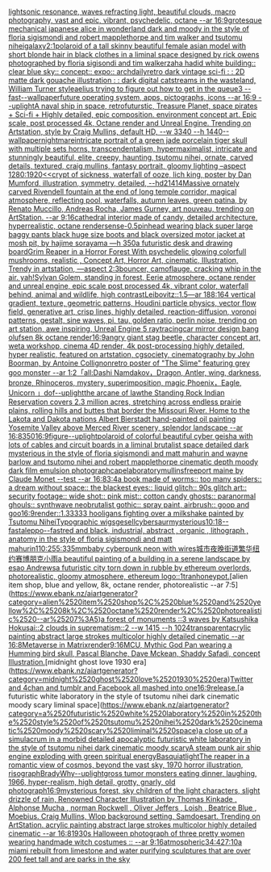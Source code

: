 [light](https://www.ebank.nz/aiartgenerator?category=light)[sonic resonance, waves refracting light, beautiful clouds, macro photography, vast and epic, vibrant, psychedelic, octane --ar 16:9](https://www.ebank.nz/aiartgenerator?category=sonic%2520resonance%2C%2520waves%2520refracting%2520light%2C%2520beautiful%2520clouds%2C%2520macro%2520photography%2C%2520vast%2520and%2520epic%2C%2520vibrant%2C%2520psychedelic%2C%2520octane%2520--ar%252016%3A9)[grotesque mechanical japanese alice in wonderland dark and moody in the style of floria sigismondi and robert mapplethorpe and tim walker and tsutomu nihei](https://www.ebank.nz/aiartgenerator?category=grotesque%2520mechanical%2520japanese%2520alice%2520in%2520wonderland%2520dark%2520and%2520moody%2520in%2520the%2520style%2520of%2520floria%2520sigismondi%2520and%2520robert%2520mapplethorpe%2520and%2520tim%2520walker%2520and%2520tsutomu%2520nihei)[galaxy](https://www.ebank.nz/aiartgenerator?category=galaxy)[2:1](https://www.ebank.nz/aiartgenerator?category=2%3A1)[polaroid of a tall skinny beautiful female asian model with short blonde hair in black clothes in a liminal space designed by rick owens photographed by floria sigisondi and tim walker](https://www.ebank.nz/aiartgenerator?category=polaroid%2520of%2520a%2520tall%2520skinny%2520beautiful%2520female%2520asian%2520model%2520with%2520short%2520blonde%2520hair%2520in%2520black%2520clothes%2520in%2520a%2520liminal%2520space%2520designed%2520by%2520rick%2520owens%2520photographed%2520by%2520floria%2520sigisondi%2520and%2520tim%2520walker)[zaha hadid white building:: clear blue sky:: concept:: expo:: archdaily](https://www.ebank.nz/aiartgenerator?category=zaha%2520hadid%2520white%2520building%3A%3A%2520clear%2520blue%2520sky%3A%3A%2520concept%3A%3A%2520expo%3A%3A%2520archdaily)[retro dark vintage sci-fi : : 2D matte dark gouache illustration : : dark digital cat](https://www.ebank.nz/aiartgenerator?category=retro%2520dark%2520vintage%2520sci-fi%2520%3A%2520%3A%25202D%2520matte%2520dark%2520gouache%2520illustration%2520%3A%2520%3A%2520dark%2520digital%2520cat)[streams in the wasteland, William Turner style](https://www.ebank.nz/aiartgenerator?category=streams%2520in%2520the%2520wasteland%2C%2520William%2520Turner%2520style)[aelius trying to figure out how to get in the queue3 --fast](https://www.ebank.nz/aiartgenerator?category=aelius%2520trying%2520to%2520figure%2520out%2520how%2520to%2520get%2520in%2520the%2520queue3%2520--fast)[--wallpaper](https://www.ebank.nz/aiartgenerator?category=--wallpaper)[future operating system, apps, pictographs, icons --ar 16:9 --uplight](https://www.ebank.nz/aiartgenerator?category=future%2520operating%2520system%2C%2520apps%2C%2520pictographs%2C%2520icons%2520--ar%252016%3A9%2520--uplight)[A naval ship in space, retrofuturstic, Treasure Planet, space pirates + Sci-fi + Highly detailed, epic composition. environment concept art. Epic scale, post processed 4k, Octane render and Unreal Engine. Trending on Artstation, style by Craig Mullins, default HD, --w 3340 --h 1440](https://www.ebank.nz/aiartgenerator?category=A%2520naval%2520ship%2520in%2520space%2C%2520retrofuturstic%2C%2520Treasure%2520Planet%2C%2520space%2520pirates%2520%2B%2520Sci-fi%2520%2B%2520Highly%2520detailed%2C%2520epic%2520composition.%2520environment%2520concept%2520art.%2520Epic%2520scale%2C%2520post%2520processed%25204k%2C%2520Octane%2520render%2520and%2520Unreal%2520Engine.%2520Trending%2520on%2520Artstation%2C%2520style%2520by%2520Craig%2520Mullins%2C%2520default%2520HD%2C%2520--w%25203340%2520--h%25201440)[--wallpaper](https://www.ebank.nz/aiartgenerator?category=--wallpaper)[nightmare](https://www.ebank.nz/aiartgenerator?category=nightmare)[intricate portrait of a green jade porcelain tiger skull with multiple sets horns, transcendentalism, hypermaximalist, intricate and stunningly beautiful, elite, creepy, haunting, tsutomu nihei, ornate, carved details, textured, craig mullins, fantasy portrait, gloomy lighting –aspect 1280:1920](https://www.ebank.nz/aiartgenerator?category=intricate%2520portrait%2520of%2520a%2520green%2520jade%2520porcelain%2520tiger%2520skull%2520with%2520multiple%2520sets%2520horns%2C%2520transcendentalism%2C%2520hypermaximalist%2C%2520intricate%2520and%2520stunningly%2520beautiful%2C%2520elite%2C%2520creepy%2C%2520haunting%2C%2520tsutomu%2520nihei%2C%2520ornate%2C%2520carved%2520details%2C%2520textured%2C%2520craig%2520mullins%2C%2520fantasy%2520portrait%2C%2520gloomy%2520lighting%2520%E2%80%93aspect%25201280%3A1920)[<<crypt of sickness, waterfall of ooze, lich king, poster by Dan Mumford, illustration, symmetry, detailed, --hd](https://www.ebank.nz/aiartgenerator?category=%3C%3Ccrypt%2520of%2520sickness%2C%2520waterfall%2520of%2520ooze%2C%2520lich%2520king%2C%2520poster%2520by%2520Dan%2520Mumford%2C%2520illustration%2C%2520symmetry%2C%2520detailed%2C%2520--hd)[21414](https://www.ebank.nz/aiartgenerator?category=21414)[Massive ornately carved Rivendell fountain at the end of long temple corridor, magical atmosphere, reflecting pool, waterfalls, autumn leaves, green patina, by Renato Muccillo, Andreas Rocha, James  Gurney,  art nouveau, trending on ArtStation. --ar 9:16](https://www.ebank.nz/aiartgenerator?category=Massive%2520ornately%2520carved%2520Rivendell%2520fountain%2520at%2520the%2520end%2520of%2520long%2520temple%2520corridor%2C%2520magical%2520atmosphere%2C%2520reflecting%2520pool%2C%2520waterfalls%2C%2520autumn%2520leaves%2C%2520green%2520patina%2C%2520by%2520Renato%2520Muccillo%2C%2520Andreas%2520Rocha%2C%2520James%2520%2520Gurney%2C%2520%2520art%2520nouveau%2C%2520trending%2520on%2520ArtStation.%2520--ar%25209%3A16)[cathedral interior made of candy, detailed architecture, hyperrealistic, octane render](https://www.ebank.nz/aiartgenerator?category=cathedral%2520interior%2520made%2520of%2520candy%2C%2520detailed%2520architecture%2C%2520hyperrealistic%2C%2520octane%2520render)[sense](https://www.ebank.nz/aiartgenerator?category=sense)[-0.5](https://www.ebank.nz/aiartgenerator?category=-0.5)[pinhead wearing black super large baggy pants black huge size boots and black oversized motor jacket at mosh pit, by hajime sorayama —h 350](https://www.ebank.nz/aiartgenerator?category=pinhead%2520wearing%2520black%2520super%2520large%2520baggy%2520pants%2520black%2520huge%2520size%2520boots%2520and%2520black%2520oversized%2520motor%2520jacket%2520at%2520mosh%2520pit%2C%2520by%2520hajime%2520sorayama%2520%E2%80%94h%2520350)[a futuristic desk and drawing board](https://www.ebank.nz/aiartgenerator?category=a%2520futuristic%2520desk%2520and%2520drawing%2520board)[Grim Reaper in a Horror Forest With psychedelic glowing colorfull mushrooms, realistic , Concept Art, Horror Art, cinematic, Illustration, Trendy in artstation, —aspect 2:3](https://www.ebank.nz/aiartgenerator?category=Grim%2520Reaper%2520in%2520a%2520Horror%2520Forest%2520With%2520psychedelic%2520glowing%2520colorfull%2520mushrooms%2C%2520realistic%2520%2C%2520Concept%2520Art%2C%2520Horror%2520Art%2C%2520cinematic%2C%2520Illustration%2C%2520Trendy%2520in%2520artstation%2C%2520%E2%80%94aspect%25202%3A3)[bouncer, camoflauge. cracking whip in the air. yah!](https://www.ebank.nz/aiartgenerator?category=bouncer%2C%2520camoflauge.%2520cracking%2520whip%2520in%2520the%2520air.%2520yah%21)[Sylvan Golem, standing in forest, Eerie atmosphere, octane render and unreal engine, epic scale post processed 4k, vibrant color, waterfall behind, animal and wildlife, high contrast](https://www.ebank.nz/aiartgenerator?category=Sylvan%2520Golem%2C%2520standing%2520in%2520forest%2C%2520Eerie%2520atmosphere%2C%2520octane%2520render%2520and%2520unreal%2520engine%2C%2520epic%2520scale%2520post%2520processed%25204k%2C%2520vibrant%2520color%2C%2520waterfall%2520behind%2C%2520animal%2520and%2520wildlife%2C%2520high%2520contrast)[Leibovitz::1.5](https://www.ebank.nz/aiartgenerator?category=Leibovitz%3A%3A1.5)[—ar 188:164 vertical gradient, texture, geometric patterns, Houdini particle physics, vector flow field, generative art, crisp lines, highly detailed, reaction-diffusion, voronoi patterns, gestalt, sine waves, pi, tau, golden ratio, perlin noise, trending on art station, awe inspiring, Unreal Engine 5 raytracing](https://www.ebank.nz/aiartgenerator?category=%E2%80%94ar%2520188%3A164%2520vertical%2520gradient%2C%2520texture%2C%2520geometric%2520patterns%2C%2520Houdini%2520particle%2520physics%2C%2520vector%2520flow%2520field%2C%2520generative%2520art%2C%2520crisp%2520lines%2C%2520highly%2520detailed%2C%2520reaction-diffusion%2C%2520voronoi%2520patterns%2C%2520gestalt%2C%2520sine%2520waves%2C%2520pi%2C%2520tau%2C%2520golden%2520ratio%2C%2520perlin%2520noise%2C%2520trending%2520on%2520art%2520station%2C%2520awe%2520inspiring%2C%2520Unreal%2520Engine%25205%2520raytracing)[car mirror design bang olufsen 8k octane render](https://www.ebank.nz/aiartgenerator?category=car%2520mirror%2520design%2520bang%2520olufsen%25208k%2520octane%2520render)[16:9](https://www.ebank.nz/aiartgenerator?category=16%3A9)[angry giant stag beetle, character concept art, weta workshop, cinema 4D render, 4k post-processing highly detailed, hyper realistic, featured on artstation, cgsociety, cinematography by John Boorman, by Antoine Collignon](https://www.ebank.nz/aiartgenerator?category=angry%2520giant%2520stag%2520beetle%2C%2520character%2520concept%2520art%2C%2520weta%2520workshop%2C%2520cinema%25204D%2520render%2C%25204k%2520post-processing%2520highly%2520detailed%2C%2520hyper%2520realistic%2C%2520featured%2520on%2520artstation%2C%2520cgsociety%2C%2520cinematography%2520by%2520John%2520Boorman%2C%2520by%2520Antoine%2520Collignon)[retro poster of "The Slime" featuring grey goo monster --ar 1:2](https://www.ebank.nz/aiartgenerator?category=retro%2520poster%2520of%2520%22The%2520Slime%22%2520featuring%2520grey%2520goo%2520monster%2520--ar%25201%3A2)[「all:Dashi Namdakov，Dragon, Antler, wing, darkness, bronze, Rhinoceros, mystery, superimposition, magic,Phoenix，Eagle, Unicorn 」](https://www.ebank.nz/aiartgenerator?category=%E3%80%8Call%3ADashi%2520Namdakov%EF%BC%8CDragon%2C%2520Antler%2C%2520wing%2C%2520darkness%2C%2520bronze%2C%2520Rhinoceros%2C%2520mystery%2C%2520superimposition%2C%2520magic%2CPhoenix%EF%BC%8CEagle%2C%2520Unicorn%2520%E3%80%8D)[dof](https://www.ebank.nz/aiartgenerator?category=dof)[--uplight](https://www.ebank.nz/aiartgenerator?category=--uplight)[the arcane of law](https://www.ebank.nz/aiartgenerator?category=the%2520arcane%2520of%2520law)[the Standing Rock Indian Reservation covers 2.3 million acres, stretching across endless prairie plains, rolling hills and buttes that border the Missouri River. Home to the Lakota and Dakota nations Albert Bierstadt hand-painted oil painting Yosemite Valley above Merced River scenery, splendor landscape --ar 16:8](https://www.ebank.nz/aiartgenerator?category=the%2520Standing%2520Rock%2520Indian%2520Reservation%2520covers%25202.3%2520million%2520acres%2C%2520stretching%2520across%2520endless%2520prairie%2520plains%2C%2520rolling%2520hills%2520and%2520buttes%2520that%2520border%2520the%2520Missouri%2520River.%2520Home%2520to%2520the%2520Lakota%2520and%2520Dakota%2520nations%2520Albert%2520Bierstadt%2520hand-painted%2520oil%2520painting%2520Yosemite%2520Valley%2520above%2520Merced%2520River%2520scenery%2C%2520splendor%2520landscape%2520--ar%252016%3A8)[350](https://www.ebank.nz/aiartgenerator?category=350)[16:9](https://www.ebank.nz/aiartgenerator?category=16%3A9)[figure](https://www.ebank.nz/aiartgenerator?category=figure)[--uplight](https://www.ebank.nz/aiartgenerator?category=--uplight)[polaroid of colorful beautiful cyber geisha with lots of cables and circuit boards in a liminal brutalist space detailed dark mysterious in the style of floria sigismondi and matt mahurin and wayne barlow and tsutomo nihei and robert mapplethorpe cinematic depth moody dark film emulsion photograph](https://www.ebank.nz/aiartgenerator?category=polaroid%2520of%2520colorful%2520beautiful%2520cyber%2520geisha%2520with%2520lots%2520of%2520cables%2520and%2520circuit%2520boards%2520in%2520a%2520liminal%2520brutalist%2520space%2520detailed%2520dark%2520mysterious%2520in%2520the%2520style%2520of%2520floria%2520sigismondi%2520and%2520matt%2520mahurin%2520and%2520wayne%2520barlow%2520and%2520tsutomo%2520nihei%2520and%2520robert%2520mapplethorpe%2520cinematic%2520depth%2520moody%2520dark%2520film%2520emulsion%2520photograph)[cape](https://www.ebank.nz/aiartgenerator?category=cape)[laboratory](https://www.ebank.nz/aiartgenerator?category=laboratory)[mullins](https://www.ebank.nz/aiartgenerator?category=mullins)[freeport maine by Claude Monet --test --ar 16:8](https://www.ebank.nz/aiartgenerator?category=freeport%2520maine%2520by%2520Claude%2520Monet%2520--test%2520--ar%252016%3A8)[3:4](https://www.ebank.nz/aiartgenerator?category=3%3A4)[a book made of worms:: too many spiders:: a dream without space:: the blackest eyes:: liquid glitch:: 90s glitch art:: security footage:: wide shot:: pink mist:: cotton candy ghosts:: paranormal ghouls:: synthwave neobrutalist gothic:: spray paint, airbrush:: goop and goo](https://www.ebank.nz/aiartgenerator?category=a%2520book%2520made%2520of%2520worms%3A%3A%2520too%2520many%2520spiders%3A%3A%2520a%2520dream%2520without%2520space%3A%3A%2520the%2520blackest%2520eyes%3A%3A%2520liquid%2520glitch%3A%3A%252090s%2520glitch%2520art%3A%3A%2520security%2520footage%3A%3A%2520wide%2520shot%3A%3A%2520pink%2520mist%3A%3A%2520cotton%2520candy%2520ghosts%3A%3A%2520paranormal%2520ghouls%3A%3A%2520synthwave%2520neobrutalist%2520gothic%3A%3A%2520spray%2520paint%2C%2520airbrush%3A%3A%2520goop%2520and%2520goo)[16:9](https://www.ebank.nz/aiartgenerator?category=16%3A9)[render::1.3333](https://www.ebank.nz/aiartgenerator?category=render%3A%3A1.3333)[3 hooligans fighting over a milkshake painted by Tsutomu Nihei](https://www.ebank.nz/aiartgenerator?category=3%2520hooligans%2520fighting%2520over%2520a%2520milkshake%2520painted%2520by%2520Tsutomu%2520Nihei)[Typographic wigs](https://www.ebank.nz/aiartgenerator?category=Typographic%2520wigs)[gesell](https://www.ebank.nz/aiartgenerator?category=gesell)[cybersaur](https://www.ebank.nz/aiartgenerator?category=cybersaur)[mysterious](https://www.ebank.nz/aiartgenerator?category=mysterious)[10:18](https://www.ebank.nz/aiartgenerator?category=10%3A18)[--fast](https://www.ebank.nz/aiartgenerator?category=--fast)[aleppo](https://www.ebank.nz/aiartgenerator?category=aleppo)[--fast](https://www.ebank.nz/aiartgenerator?category=--fast)[red and black, industrial, abstract , organic , lithograph , anatomy in the style of floria sigismondi and matt mahurin](https://www.ebank.nz/aiartgenerator?category=red%2520and%2520black%2C%2520industrial%2C%2520abstract%2520%2C%2520organic%2520%2C%2520lithograph%2520%2C%2520anatomy%2520in%2520the%2520style%2520of%2520floria%2520sigismondi%2520and%2520matt%2520mahurin)[1](https://www.ebank.nz/aiartgenerator?category=1)[10:25](https://www.ebank.nz/aiartgenerator?category=10%3A25)[5:3](https://www.ebank.nz/aiartgenerator?category=5%3A3)[35mm](https://www.ebank.nz/aiartgenerator?category=35mm)[baby cyberpunk neon with wires](https://www.ebank.nz/aiartgenerator?category=baby%2520cyberpunk%2520neon%2520with%2520wires)[城市夜晚街道繁华纽约赛博朋克小雨](https://www.ebank.nz/aiartgenerator?category=%E5%9F%8E%E5%B8%82%E5%A4%9C%E6%99%9A%E8%A1%97%E9%81%93%E7%B9%81%E5%8D%8E%E7%BA%BD%E7%BA%A6%E8%B5%9B%E5%8D%9A%E6%9C%8B%E5%85%8B%E5%B0%8F%E9%9B%A8)[a beautiful painting of a building in a serene landscape by esao Andrews](https://www.ebank.nz/aiartgenerator?category=a%2520beautiful%2520painting%2520of%2520a%2520building%2520in%2520a%2520serene%2520landscape%2520by%2520esao%2520Andrews)[a futuristic city torn down in rubble by ethereum overlords, photorealistic, gloomy atmosphere, ethereum logo::1](https://www.ebank.nz/aiartgenerator?category=a%2520futuristic%2520city%2520torn%2520down%2520in%2520rubble%2520by%2520ethereum%2520overlords%2C%2520photorealistic%2C%2520gloomy%2520atmosphere%2C%2520ethereum%2520logo%3A%3A1)[tran](https://www.ebank.nz/aiartgenerator?category=tran)[honeypot.](https://www.ebank.nz/aiartgenerator?category=honeypot.)[alien item shop, blue and yellow, 8k, octane render, photorealistic --ar 7:5](https://www.ebank.nz/aiartgenerator?category=alien%2520item%2520shop%2C%2520blue%2520and%2520yellow%2C%25208k%2C%2520octane%2520render%2C%2520photorealistic%2520--ar%25207%3A5)[a forest of monuments ::3 waves by Katsushika Hokusai::2 clouds in suprematism::2 --w 1415 --h 1024](https://www.ebank.nz/aiartgenerator?category=a%2520forest%2520of%2520monuments%2520%3A%3A3%2520waves%2520by%2520Katsushika%2520Hokusai%3A%3A2%2520clouds%2520in%2520suprematism%3A%3A2%2520--w%25201415%2520--h%25201024)[transparent](https://www.ebank.nz/aiartgenerator?category=transparent)[acrylic painting abstract large strokes multicolor highly detailed cinematic --ar 16:8](https://www.ebank.nz/aiartgenerator?category=acrylic%2520painting%2520abstract%2520large%2520strokes%2520multicolor%2520highly%2520detailed%2520cinematic%2520--ar%252016%3A8)[Metaverse in Matrix](https://www.ebank.nz/aiartgenerator?category=Metaverse%2520in%2520Matrix)[render](https://www.ebank.nz/aiartgenerator?category=render)[9:16](https://www.ebank.nz/aiartgenerator?category=9%3A16)[MCU, Mythic God Pan wearing a Humming bird skull, Pascal Blanche, Dave Mckean, Shaddy Safadi, concept Illustration.](https://www.ebank.nz/aiartgenerator?category=MCU%2C%2520Mythic%2520God%2520Pan%2520wearing%2520a%2520Humming%2520bird%2520skull%2C%2520Pascal%2520Blanche%2C%2520Dave%2520Mckean%2C%2520Shaddy%2520Safadi%2C%2520concept%2520Illustration.)[midnight ghost love 1930 era](https://www.ebank.nz/aiartgenerator?category=midnight%2520ghost%2520love%25201930%2520era)[Twitter and 4chan and tumblr and Facebook all mashed into one](https://www.ebank.nz/aiartgenerator?category=Twitter%2520and%25204chan%2520and%2520tumblr%2520and%2520Facebook%2520all%2520mashed%2520into%2520one)[16:9](https://www.ebank.nz/aiartgenerator?category=16%3A9)[release.](https://www.ebank.nz/aiartgenerator?category=release.)[a futuristic white laboratory in the style of tsutomu nihei dark cinematic moody scary liminal space](https://www.ebank.nz/aiartgenerator?category=a%2520futuristic%2520white%2520laboratory%2520in%2520the%2520style%2520of%2520tsutomu%2520nihei%2520dark%2520cinematic%2520moody%2520scary%2520liminal%2520space)[a close up of a simulacrum in a morbid detailed apocalyptic futuristic white laboratory in the style of tsutomu nihei dark cinematic moody scary](https://www.ebank.nz/aiartgenerator?category=a%2520close%2520up%2520of%2520a%2520simulacrum%2520in%2520a%2520morbid%2520detailed%2520apocalyptic%2520futuristic%2520white%2520laboratory%2520in%2520the%2520style%2520of%2520tsutomu%2520nihei%2520dark%2520cinematic%2520moody%2520scary)[A steam punk air ship engine exploding with green spiritual energy](https://www.ebank.nz/aiartgenerator?category=A%2520steam%2520punk%2520air%2520ship%2520engine%2520exploding%2520with%2520green%2520spiritual%2520energy)[Basquiat](https://www.ebank.nz/aiartgenerator?category=Basquiat)[light](https://www.ebank.nz/aiartgenerator?category=light)[The reaper in a romantic view of cosmos, beyond the vast sky, 1970 horror illustration, risograph](https://www.ebank.nz/aiartgenerator?category=The%2520reaper%2520in%2520a%2520romantic%2520view%2520of%2520cosmos%2C%2520beyond%2520the%2520vast%2520sky%2C%25201970%2520horror%2520illustration%2C%2520risograph)[Brady](https://www.ebank.nz/aiartgenerator?category=Brady)[Why](https://www.ebank.nz/aiartgenerator?category=Why)[--uplight](https://www.ebank.nz/aiartgenerator?category=--uplight)[gross tumor monsters eating dinner, laughing, 1966, hyper-realism, high detail, grotty, gnarly, old photograph](https://www.ebank.nz/aiartgenerator?category=gross%2520tumor%2520monsters%2520eating%2520dinner%2C%2520laughing%2C%25201966%2C%2520hyper-realism%2C%2520high%2520detail%2C%2520grotty%2C%2520gnarly%2C%2520old%2520photograph)[16:9](https://www.ebank.nz/aiartgenerator?category=16%3A9)[mysterious forest, sky children of the light characters, slight drizzle of rain, Renowned Character Illustration by Thomas Kinkade , Alphonse Mucha , norman Rockwell , Oliver Jeffers , Loish , Beatrice Blue , Moebius. Craig Mullins, Wlop background setting, Samdoesart. Trending on ArtStation. acrylic painting abstract large strokes multicolor highly detailed cinematic --ar 16:8](https://www.ebank.nz/aiartgenerator?category=mysterious%2520forest%2C%2520sky%2520children%2520of%2520the%2520light%2520characters%2C%2520slight%2520drizzle%2520of%2520rain%2C%2520Renowned%2520Character%2520Illustration%2520by%2520Thomas%2520Kinkade%2520%2C%2520Alphonse%2520Mucha%2520%2C%2520norman%2520Rockwell%2520%2C%2520Oliver%2520Jeffers%2520%2C%2520Loish%2520%2C%2520Beatrice%2520Blue%2520%2C%2520Moebius.%2520Craig%2520Mullins%2C%2520Wlop%2520background%2520setting%2C%2520Samdoesart.%2520Trending%2520on%2520ArtStation.%2520acrylic%2520painting%2520abstract%2520large%2520strokes%2520multicolor%2520highly%2520detailed%2520cinematic%2520--ar%252016%3A8)[1930s Halloween photograph of three pretty women wearing handmade witch costumes :: --ar 9:16](https://www.ebank.nz/aiartgenerator?category=1930s%2520Halloween%2520photograph%2520of%2520three%2520pretty%2520women%2520wearing%2520handmade%2520witch%2520costumes%2520%3A%3A%2520--ar%25209%3A16)[atmospheric](https://www.ebank.nz/aiartgenerator?category=atmospheric)[34:42](https://www.ebank.nz/aiartgenerator?category=34%3A42)[7:10](https://www.ebank.nz/aiartgenerator?category=7%3A10)[a miami rebuilt from limestone and water purifying sculptures that are over 200 feet tall and are parks in the sky](https://www.ebank.nz/aiartgenerator?category=a%2520miami%2520rebuilt%2520from%2520limestone%2520and%2520water%2520purifying%2520sculptures%2520that%2520are%2520over%2520200%2520feet%2520tall%2520and%2520are%2520parks%2520in%2520the%2520sky)